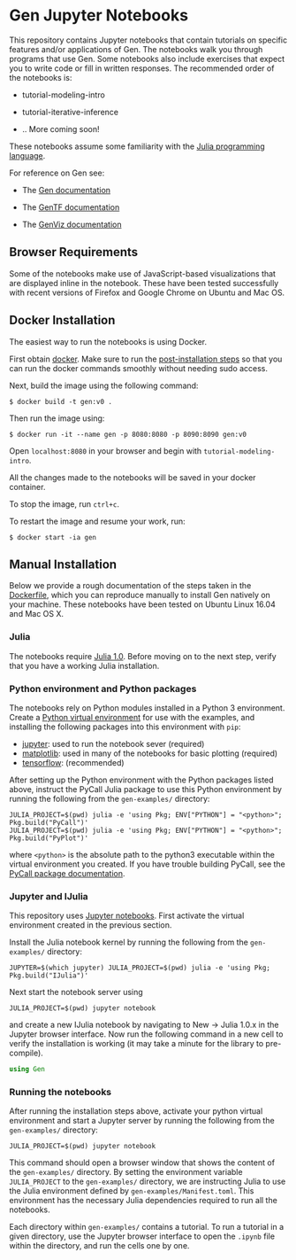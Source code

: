 # Gen Jupyter Notebooks

This repository contains Jupyter notebooks that contain tutorials on specific features and/or applications of Gen.
The notebooks walk you through programs that use Gen.
Some notebooks also include exercises that expect you to write code or fill in written responses.
The recommended order of the notebooks is:

- tutorial-modeling-intro

- tutorial-iterative-inference

- .. More coming soon!

These notebooks assume some familiarity with the [Julia programming language](https://julialang.org/).

For reference on Gen see:

- The [Gen documentation](https://probcomp.github.io/Gen/dev/)

- The [GenTF documentation](https://probcomp.github.io/GenTF/dev/)

- The [GenViz documentation](https://probcomp.github.io/GenTF/dev/)

## Browser Requirements

Some of the notebooks make use of JavaScript-based visualizations that are displayed inline in the notebook.
These have been tested successfully with recent versions of Firefox and Google Chrome on Ubuntu and Mac OS.

## Docker Installation

The easiest way to run the notebooks is using Docker.

First obtain [docker](https://www.docker.com/).
Make sure to run the [post-installation steps](https://docs.docker.com/install/linux/linux-postinstall/) so that you can run the docker commands smoothly without needing sudo access.

Next, build the image using the following command:

    $ docker build -t gen:v0 .

Then run the image using:

    $ docker run -it --name gen -p 8080:8080 -p 8090:8090 gen:v0

Open `localhost:8080` in your browser and begin with `tutorial-modeling-intro`.

All the changes made to the notebooks will be saved in your docker container.

To stop the image, run `ctrl+c`.

To restart the image and resume your work, run:

    $ docker start -ia gen

## Manual Installation

Below we provide a rough documentation of the steps taken in the [Dockerfile](./Dockerfile), which you can reproduce manually to install Gen natively on your machine.
These notebooks have been tested on Ubuntu Linux 16.04 and Mac OS X.

### Julia

The notebooks require [Julia 1.0](https://julialang.org/downloads/).
Before moving on to the next step, verify that you have a working Julia installation.

### Python environment and Python packages

The notebooks rely on Python modules installed in a Python 3 environment.
Create a [Python virtual environment](https://virtualenv.pypa.io/en/latest/) for use with the examples, and installing the following packages into this environment with `pip`:

- [jupyter](https://jupyter.org/install#installing-jupyter-with-pip): used to run the notebook sever (required)
- [matplotlib](https://matplotlib.org/users/installing.html#installing): used in many of the notebooks for basic plotting (required)
- [tensorflow](https://www.tensorflow.org/install/pip): (recommended)

After setting up the Python environment with the Python packages listed above, instruct the PyCall Julia package to use this Python environment by running the following from the `gen-examples/` directory:
```
JULIA_PROJECT=$(pwd) julia -e 'using Pkg; ENV["PYTHON"] = "<python>"; Pkg.build("PyCall")'
JULIA_PROJECT=$(pwd) julia -e 'using Pkg; ENV["PYTHON"] = "<python>"; Pkg.build("PyPlot")'
```
where `<python>` is the absolute path to the python3 executable within the virtual environment you created.
If you have trouble building PyCall, see the [PyCall package documentation](https://github.com/JuliaPy/PyCall.jl#specifying-the-python-version).

### Jupyter and IJulia

This repository uses [Jupyter notebooks](https://jupyter.org/).
First activate the virtual environment created in the previous section.

Install the Julia notebook kernel by running the following from the `gen-examples/` directory:
```
JUPYTER=$(which jupyter) JULIA_PROJECT=$(pwd) julia -e 'using Pkg; Pkg.build("IJulia")'
```
Next start the notebook server using
```
JULIA_PROJECT=$(pwd) jupyter notebook
```
and create a new IJulia notebook by navigating to New -> Julia 1.0.x in the Jupyter browser interface.
Now run the following command in a new cell to verify the installation is working (it may take a minute for the library to pre-compile).
```julia
using Gen
```

### Running the notebooks

After running the installation steps above, activate your python virtual environment and start a Jupyter server by running the following from the `gen-examples/` directory:
```
JULIA_PROJECT=$(pwd) jupyter notebook
```
This command should open a browser window that shows the content of the `gen-examples/` directory.
By setting the environment variable `JULIA_PROJECT` to the `gen-examples/` directory, we are instructing Julia to use the Julia environment defined by `gen-examples/Manifest.toml`.
This environment has the necessary Julia dependencies required to run all the notebooks.

Each directory within `gen-examples/` contains a tutorial.
To run a tutorial in a given directory, use the Jupyter browser interface to open the `.ipynb` file within the directory, and run the cells one by one.
